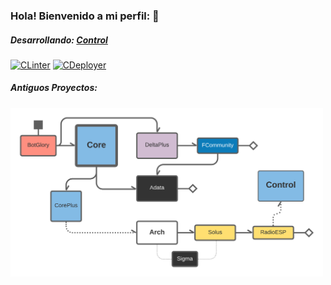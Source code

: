 ### Hola! Bienvenido a mi perfil: 🚧
##### Desarrollando: <a href="https://github.com/AlexxTek/ControlPublic"><b>Control</b></a>
<div>

[![CLinter](https://github.com/AlexxTek/Control/workflows/CLinter/badge.svg)](https://github.com/AlexxTek/ControlPublic)
[![CDeployer](https://github.com/AlexxTek/Control/workflows/CDeployer/badge.svg)](https://github.com/AlexxTek/ControlPublic)
<div>

##### Antiguos Proyectos:
<img alt="Proyectos" src="./resources/projects.png" width="500px"/>

